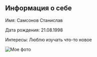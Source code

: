 ## Информация о себе

Имя: Самсонов Станислав

Дата рождения: 21.08.1998

Интересы: Люблю изучать что-то новое

<image 
    src="https://sun9-west.userapi.com/sun9-54/s/v1/ig2/zdp7DtAhDnB0sLzPV8DYnjtprHeKyIXiTjMsIDTaQX5i5ocEPQeS2tM0QmczrVDlm4RNP_JQ8SFK-J8gLN9LAtbE.jpg?size=1080x801&quality=95&type=album" 
    alt="Мое фото"
    caption="Мое фото">

